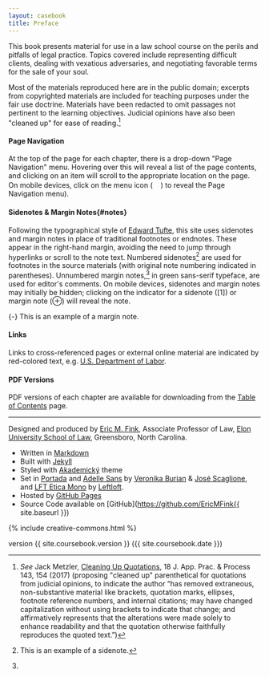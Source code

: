 ```yaml
---
layout: casebook
title: Preface
---
```


This book presents material for use in a law school course on the perils and pitfalls of legal practice. Topics covered include representing difficult clients, dealing with vexatious adversaries, and negotiating favorable terms for the sale of your soul.

Most of the materials reproduced here are in the public domain; excerpts from copyrighted materials are included for teaching purposes under the fair use doctrine. Materials have been redacted to omit passages not pertinent to the learning objectives. Judicial opinions have also been "cleaned up" for ease of reading.[^Preface1] 

[^Preface1]: _See_ Jack Metzler, [Cleaning Up Quotations](https://lawrepository.ualr.edu/cgi/viewcontent.cgi?article=1405&context=appellatepracticeprocess), 18 J. App. Prac. & Process 143, 154 (2017) (proposing "cleaned up" parenthetical for quotations from judicial opinions, to indicate the author “has removed extraneous, non-substantive material like brackets, quotation marks, ellipses, footnote reference numbers, and internal citations; may have changed capitalization without using brackets to indicate that change; and affirmatively represents that the alterations were made solely to enhance readability and that the quotation otherwise faithfully reproduces the quoted text.”) 


#### Page Navigation

At the top of the page for each chapter, there is a drop-down "Page Navigation" menu. Hovering over this will reveal a list of the page contents, and clicking on an item will scroll to the appropriate location on the page. On mobile devices, click on the menu icon (<img src="../img/menu.png" width="16">) to reveal the Page Navigation menu).

#### Sidenotes & Margin Notes{#notes}

Following the typographical style of [Edward Tufte](https://www.edwardtufte.com/tufte/), this site uses sidenotes and margin notes in place of traditional footnotes or endnotes. These appear in the right-hand margin, avoiding the need to jump through hyperlinks or scroll to the note text. Numbered sidenotes[^sidenote] are used for footnotes in the source materials (with original note numbering indicated in parentheses). Unnumbered margin notes,[^marginnote] in <span class="sans-green">green sans-serif typeface</span>, are used for editor's comments. On mobile devices, sidenotes and margin notes may initially be hidden; clicking on the indicator for a sidenote (<span class="dullred">[1]</span>) or margin note (&#8853;) will reveal the note. 

[^sidenote]: This is an example of a sidenote. 

[^marginnote]: 
  {-} This is an example of a margin note. 

#### Links 

Links to cross-referenced pages or external online material are indicated by red-colored text, e.g. [U.S. Department of Labor](https://www.dol.gov/). 

#### PDF Versions 

PDF versions of each chapter are available for downloading from the [Table of Contents](../contents) page. 

---

<div class="leftalign">

Designed and produced by [Eric M. Fink](https://www.emfink.net/ElonLaw/), Associate Professor of Law, [Elon University School of Law](https://www.elon.edu/u/law/), Greensboro, North Carolina. 

- Written in [Markdown](https://daringfireball.net/projects/markdown/)
- Built with [Jekyll](https://jekyllrb.com/) 
- Styled with [Akademický](https://github.com/EricMFink/akademicky) theme
- Set in [Portada](https://www.type-together.com/portada-font) and [Adelle Sans](https://www.type-together.com/adelle-sans-font) by [Veronika Burian](https://www.type-together.com/veronika-burian) & [José Scaglione](https://www.type-together.com/jose-scaglione), and [LFT Etica Mono](https://www.type-together.com/lft-etica-mono-font) by [Leftloft](https://www.type-together.com/leftloft).
- Hosted by [GitHub Pages](https://pages.github.com/)
- Source Code available on [GitHub](https://github.com/EricMFink{{ site.baseurl }})

{% include creative-commons.html %}

version {{ site.coursebook.version }} ({{ site.coursebook.date }})

</div>